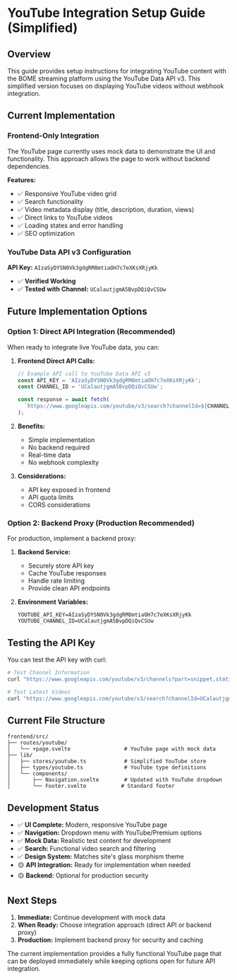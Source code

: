 # YouTube Integration Setup Guide (Simplified)

## Overview
This guide provides setup instructions for integrating YouTube content with the BOME streaming platform using the YouTube Data API v3. This simplified version focuses on displaying YouTube videos without webhook integration.

## Current Implementation

### Frontend-Only Integration
The YouTube page currently uses mock data to demonstrate the UI and functionality. This approach allows the page to work without backend dependencies.

**Features:**
- ✅ Responsive YouTube video grid
- ✅ Search functionality
- ✅ Video metadata display (title, description, duration, views)
- ✅ Direct links to YouTube videos
- ✅ Loading states and error handling
- ✅ SEO optimization

### YouTube Data API v3 Configuration

**API Key:** `AIzaSyDYSN0Vk3gdgRM8mtiaOH7c7eXKsXRjyKk`
- ✅ **Verified Working**
- ✅ **Tested with Channel:** `UCalautjgmA5BvpDQiQvCSUw`

## Future Implementation Options

### Option 1: Direct API Integration (Recommended)
When ready to integrate live YouTube data, you can:

1. **Frontend Direct API Calls:**
   ```javascript
   // Example API call to YouTube Data API v3
   const API_KEY = 'AIzaSyDYSN0Vk3gdgRM8mtiaOH7c7eXKsXRjyKk';
   const CHANNEL_ID = 'UCalautjgmA5BvpDQiQvCSUw';
   
   const response = await fetch(
     `https://www.googleapis.com/youtube/v3/search?channelId=${CHANNEL_ID}&part=snippet&order=date&maxResults=10&type=video&key=${API_KEY}`
   );
   ```

2. **Benefits:**
   - Simple implementation
   - No backend required
   - Real-time data
   - No webhook complexity

3. **Considerations:**
   - API key exposed in frontend
   - API quota limits
   - CORS considerations

### Option 2: Backend Proxy (Production Recommended)
For production, implement a backend proxy:

1. **Backend Service:**
   - Securely store API key
   - Cache YouTube responses
   - Handle rate limiting
   - Provide clean API endpoints

2. **Environment Variables:**
   ```env
   YOUTUBE_API_KEY=AIzaSyDYSN0Vk3gdgRM8mtiaOH7c7eXKsXRjyKk
   YOUTUBE_CHANNEL_ID=UCalautjgmA5BvpDQiQvCSUw
   ```

## Testing the API Key

You can test the API key with curl:

```bash
# Test Channel Information
curl "https://www.googleapis.com/youtube/v3/channels?part=snippet,statistics&id=UCalautjgmA5BvpDQiQvCSUw&key=AIzaSyDYSN0Vk3gdgRM8mtiaOH7c7eXKsXRjyKk"

# Test Latest Videos
curl "https://www.googleapis.com/youtube/v3/search?channelId=UCalautjgmA5BvpDQiQvCSUw&part=snippet&order=date&maxResults=5&type=video&key=AIzaSyDYSN0Vk3gdgRM8mtiaOH7c7eXKsXRjyKk"
```

## Current File Structure

```
frontend/src/
├── routes/youtube/
│   └── +page.svelte                 # YouTube page with mock data
├── lib/
│   ├── stores/youtube.ts            # Simplified YouTube store
│   ├── types/youtube.ts             # YouTube type definitions
│   └── components/
│       ├── Navigation.svelte        # Updated with YouTube dropdown
│       └── Footer.svelte           # Standard footer
```

## Development Status

- ✅ **UI Complete:** Modern, responsive YouTube page
- ✅ **Navigation:** Dropdown menu with YouTube/Premium options
- ✅ **Mock Data:** Realistic test content for development
- ✅ **Search:** Functional video search and filtering
- ✅ **Design System:** Matches site's glass morphism theme
- 🟡 **API Integration:** Ready for implementation when needed
- 🟡 **Backend:** Optional for production security

## Next Steps

1. **Immediate:** Continue development with mock data
2. **When Ready:** Choose integration approach (direct API or backend proxy)
3. **Production:** Implement backend proxy for security and caching

The current implementation provides a fully functional YouTube page that can be deployed immediately while keeping options open for future API integration. 